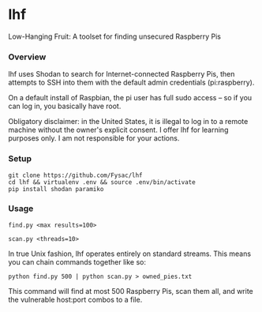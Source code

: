 # lhf

Low-Hanging Fruit: A toolset for finding unsecured Raspberry Pis

### Overview

lhf uses Shodan to search for Internet-connected Raspberry Pis, then attempts to SSH into them with the default admin credentials (pi:raspberry).

On a default install of Raspbian, the pi user has full sudo access – so if you can log in, you basically have root.

Obligatory disclaimer: in the United States, it is illegal to log in to a remote machine without the owner's explicit consent. I offer lhf for learning purposes only. I am not responsible for your actions.

### Setup
    git clone https://github.com/Fysac/lhf
    cd lhf && virtualenv .env && source .env/bin/activate
    pip install shodan paramiko

### Usage

`find.py <max results=100>`

`scan.py <threads=10>`

In true Unix fashion, lhf operates entirely on standard streams. This means you can chain commands together like so:

    python find.py 500 | python scan.py > owned_pies.txt

This command will find at most 500 Raspberry Pis, scan them all, and write the vulnerable host:port combos to a file.
